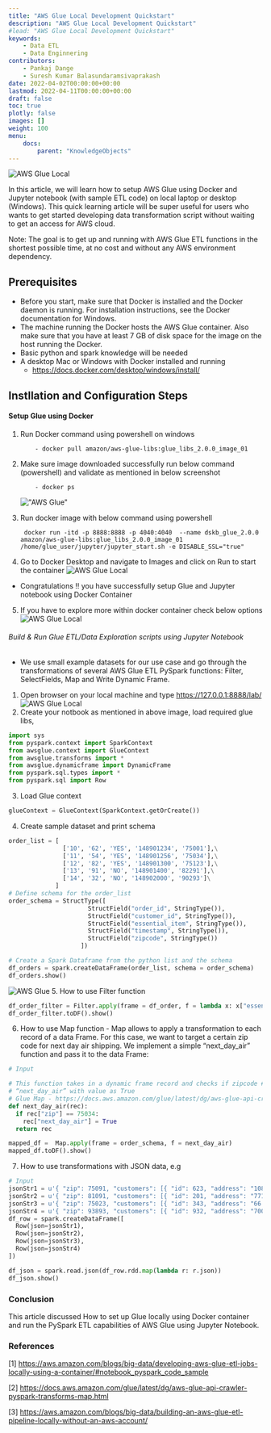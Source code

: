 ```yaml
---
title: "AWS Glue Local Development Quickstart"
description: "AWS Glue Local Development Quickstart"
#lead: "AWS Glue Local Development Quickstart"
keywords: 
    - Data ETL
    - Data Enginnering
contributors:
    - Pankaj Dange
    - Suresh Kumar Balasundaramsivaprakash
date: 2022-04-02T00:00:00+00:00
lastmod: 2022-04-11T00:00:00+00:00
draft: false
toc: true
plotly: false
images: []
weight: 100
menu:
    docs:
        parent: "KnowledgeObjects"
---
```

![AWS Glue Local](/images/glue_local_logo.png "AWS Glue Local")


 In this article, we will learn how to setup AWS Glue using Docker and Jupyter notebook (with sample ETL code) on local laptop or desktop (Windows). This quick learning article will be super useful for users who wants to get started developing data transformation script without waiting to get an access for AWS cloud.

Note: The goal is to get up and running with AWS Glue ETL functions in the shortest possible time, at no cost and without any AWS environment dependency.

## 	Prerequisites
- Before you start, make sure that Docker is installed and the Docker daemon is running. For installation instructions, see the Docker documentation for Windows. 
- The machine running the Docker hosts the AWS Glue container. Also make sure that you have at least 7 GB of disk space for the image on the host running the Docker.
- Basic python and spark knowledge will be needed
- A desktop Mac or Windows with Docker installed  and running
    - https://docs.docker.com/desktop/windows/install/
## Instllation and Configuration Steps 
#### Setup Glue using Docker
1. Run Docker command using powershell on windows 
    ```
        - docker pull amazon/aws-glue-libs:glue_libs_2.0.0_image_01
    ```
2. Make sure image downloaded successfully run below command (powershell) and validate as mentioned in below screenshot
    ```
        - docker ps
    ```
    
   !["AWS Glue"](/images/glue_docker1.PNG "AWS Glue")

3. Run docker image with below command using powershell
    ```
     docker run -itd -p 8888:8888 -p 4040:4040  --name dskb_glue_2.0.0 amazon/aws-glue-libs:glue_libs_2.0.0_image_01 /home/glue_user/jupyter/jupyter_start.sh -e DISABLE_SSL="true"
    ```
4. Go to Docker Desktop and navigate to Images and click on Run to start the container
    ![AWS Glue Local](/images/glue_docker_desktop_img.PNG "AWS Glue Local")

- Congratulations !!  you have successfully setup Glue and Jupyter notebook using Docker Container

5. If you have to explore more within docker container check below options
     ![AWS Glue Local](/images/glue_docker_insight.PNG "AWS Glue Local")

###### Build & Run Glue ETL/Data Exploration scripts  using Jupyter Notebook 
- We use small example datasets for our use case and go through the transformations of several AWS Glue ETL PySpark functions: Filter, SelectFields, Map and Write Dynamic Frame.

1. Open browser on your local machine and type https://127.0.0.1:8888/lab/
    ![AWS Glue Local](/images/glue_jupyter_local.PNG "AWS Glue Local")
2. Create your notbook as mentioned in above image, load required glue libs,
```python
import sys
from pyspark.context import SparkContext
from awsglue.context import GlueContext
from awsglue.transforms import *
from awsglue.dynamicframe import DynamicFrame
from pyspark.sql.types import *
from pyspark.sql import Row
```
3. Load Glue context
```python
glueContext = GlueContext(SparkContext.getOrCreate())
```
4. Create sample dataset and print schema
```python
order_list = [
               ['10', '62', 'YES', '148901234', '75001'],\
               ['11', '54', 'YES', '148901256', '75034'],\
               ['12', '82', 'YES', '148901300', '75123'],\
               ['13', '91', 'NO', '148901400', '82291'],\
               ['14', '32', 'NO', '148902000', '90293']\
             ]
# Define schema for the order_list
order_schema = StructType([  
                      StructField("order_id", StringType()),
                      StructField("customer_id", StringType()),
                      StructField("essential_item", StringType()),
                      StructField("timestamp", StringType()),
                      StructField("zipcode", StringType())
                    ])

# Create a Spark Dataframe from the python list and the schema
df_orders = spark.createDataFrame(order_list, schema = order_schema)
df_orders.show()
```
![AWS Glue](/images/glue_order_schema.PNG "AWS Glue")
5. How to use Filter function
```python
df_order_filter = Filter.apply(frame = df_order, f = lambda x: x["essential_item"] == 'YES')
df_order_filter.toDF().show()
```

6.  How to use Map function - Map allows  to apply a transformation to each record of a data Frame. For this case, we want to target a certain zip code for next day air shipping. We implement a simple “next_day_air” function and pass it to the data Frame:
```python
# Input 

# This function takes in a dynamic frame record and checks if zipcode # 75034 is present in it. If present, it adds another column 
# “next_day_air” with value as True
# Glue Map - https://docs.aws.amazon.com/glue/latest/dg/aws-glue-api-crawler-pyspark-transforms-map.html
def next_day_air(rec):
  if rec["zip"] == 75034:
    rec["next_day_air"] = True
  return rec
```
```python
mapped_df =  Map.apply(frame = order_schema, f = next_day_air)
mapped_df.toDF().show()
```

7. How to use transformations with JSON data, e.g
```python
# Input 
jsonStr1 = u'{ "zip": 75091, "customers": [{ "id": 623, "address": "108 abc Street, ZX"}, { "id": 231, "address": "763 xyz  Ln, TXT" }]}'
jsonStr2 = u'{ "zip": 81091, "customers": [{ "id": 201, "address": "771 TTT Pkwy, GAO" }]}'
jsonStr3 = u'{ "zip": 75023, "customers": [{ "id": 343, "address": "66 P Street, NJ" }]}'
jsonStr4 = u'{ "zip": 93893, "customers": [{ "id": 932, "address": "7008 Fed Ln, MA"}, { "id": 102, "address": "8107 Dean Dr, CA" }]}'
df_row = spark.createDataFrame([
  Row(json=jsonStr1),
  Row(json=jsonStr2),
  Row(json=jsonStr3),
  Row(json=jsonStr4)
])

df_json = spark.read.json(df_row.rdd.map(lambda r: r.json))
df_json.show()
```

### Conclusion
This article discussed How to set up Glue locally using Docker container and  run the PySpark ETL capabilities of AWS Glue using Jupyter Notebook. 

### References
[1] https://aws.amazon.com/blogs/big-data/developing-aws-glue-etl-jobs-locally-using-a-container/#notebook_pyspark_code_sample

[2] https://docs.aws.amazon.com/glue/latest/dg/aws-glue-api-crawler-pyspark-transforms-map.html

[3] https://aws.amazon.com/blogs/big-data/building-an-aws-glue-etl-pipeline-locally-without-an-aws-account/
    